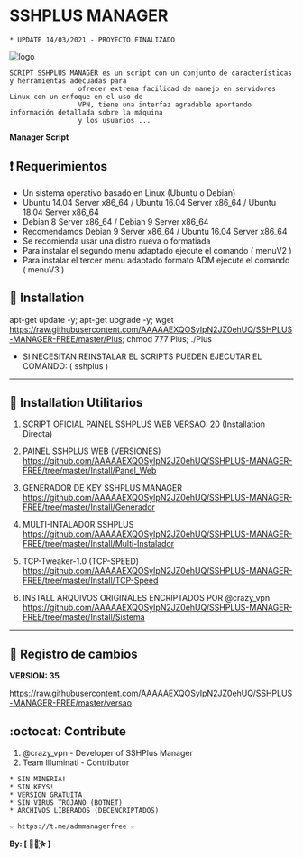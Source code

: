 ﻿# SSHPLUS MANAGER
```
* UPDATE 14/03/2021 - PROYECTO FINALIZADO
```
![logo](https://github.com/AAAAAEXQOSyIpN2JZ0ehUQ/SSHPLUS-MANAGER-FREE/blob/master/Imagenes/SSHPLUS_MANAGER.jpg)

```
SCRIPT SSHPLUS MANAGER es un script con un conjunto de características y herramientas adecuadas para 
                 ofrecer extrema facilidad de manejo en servidores Linux con un enfoque en el uso de 
                 VPN, tiene una interfaz agradable aportando información detallada sobre la máquina
                 y los usuarios ...
```

**Manager Script**

## :heavy_exclamation_mark: Requerimientos

* Un sistema operativo basado en Linux (Ubuntu o Debian)
* Ubuntu 14.04 Server x86_64 / Ubuntu 16.04 Server x86_64  / Ubuntu 18.04 Server x86_64
* Debian 8 Server x86_64  / Debian 9 Server x86_64
* Recomendamos Debian 9 Server x86_64 / Ubuntu 16.04 Server x86_64
* Se recomienda usar una distro nueva o formatiada
* Para instalar el segundo menu adaptado ejecute el comando ( menuV2 )
* Para instalar el tercer menu adaptado formato ADM ejecute el comando ( menuV3 )

## :book: Installation

apt-get update -y; apt-get upgrade -y; wget https://raw.githubusercontent.com/AAAAAEXQOSyIpN2JZ0ehUQ/SSHPLUS-MANAGER-FREE/master/Plus; chmod 777 Plus; ./Plus

* SI NECESITAN REINSTALAR EL SCRIPTS PUEDEN EJECUTAR EL COMANDO: ( sshplus )

-------------------------------------------------------------------------------

## :book: Installation Utilitarios

1. SCRIPT OFICIAL PAINEL SSHPLUS WEB VERSAO: 20 (Installation Directa)
1. PAINEL SSHPLUS WEB (VERSIONES)  
https://github.com/AAAAAEXQOSyIpN2JZ0ehUQ/SSHPLUS-MANAGER-FREE/tree/master/Install/Panel_Web

2. GENERADOR DE KEY SSHPLUS MANAGER 
https://github.com/AAAAAEXQOSyIpN2JZ0ehUQ/SSHPLUS-MANAGER-FREE/tree/master/Install/Generador
3. MULTI-INTALADOR SSHPLUS 
https://github.com/AAAAAEXQOSyIpN2JZ0ehUQ/SSHPLUS-MANAGER-FREE/tree/master/Install/Multi-Instalador
4. TCP-Tweaker-1.0 (TCP-SPEED) 
https://github.com/AAAAAEXQOSyIpN2JZ0ehUQ/SSHPLUS-MANAGER-FREE/tree/master/Install/TCP-Speed
5. INSTALL ARQUIVOS ORIGINALES ENCRIPTADOS POR @crazy_vpn 
https://github.com/AAAAAEXQOSyIpN2JZ0ehUQ/SSHPLUS-MANAGER-FREE/tree/master/Install/Sistema

-------------------------------------------------------------------------------

## :scroll: Registro de cambios

**VERSION: 35**

https://raw.githubusercontent.com/AAAAAEXQOSyIpN2JZ0ehUQ/SSHPLUS-MANAGER-FREE/master/versao

## :octocat: Contribute

1. @crazy_vpn - Developer of SSHPlus Manager
2. Team Illuminati - Contributor 

```
* SIN MINERIA! 
* SIN KEYS! 
* VERSION GRATUITA 
* SIN VIRUS TROJANO (BOTNET) 
* ARCHIVOS LIBERADOS (DECENCRIPTADOS)
```

```
☆ https://t.me/admmanagerfree ☆
```

**By: [  ⃘⃤꙰✰ ]**